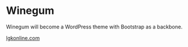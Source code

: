 Winegum
=======

Winegum will become a WordPress theme with Bootstrap as a backbone.

<a href="http://lgkonline.com">lgkonline.com</a>